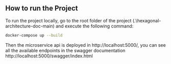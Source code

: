 ## How to run the Project

To run the project locally, go to the root folder of the project (.\hexagonal-architecture-doc-main) and execute the following command:

```bash
docker-compose up --build
```

Then the microservice api is deployed in http://localhost:5000/, you can see all the available endpoints in the swagger documentation http://localhost:5000/swagger/index.html